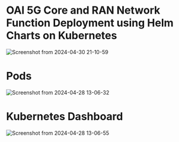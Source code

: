 
# OAI 5G Core and RAN Network Function Deployment using Helm Charts on Kubernetes
![Screenshot from 2024-04-30 21-10-59](https://github.com/Mouradnetworking/OAI_5G_SA_Helmchart_kubernetes/assets/155429869/019ec56e-3128-4e35-946f-9a9b18853663)

# Pods

![Screenshot from 2024-04-28 13-06-32](https://github.com/Mouradnetworking/OAI_5G_SA_Helmchart_kubernetes/assets/155429869/2512c537-ac29-490e-b4d1-48952c620011)

# Kubernetes Dashboard

![Screenshot from 2024-04-28 13-06-55](https://github.com/Mouradnetworking/OAI_5G_SA_Helmchart_kubernetes/assets/155429869/0c130fef-c85d-4034-864b-b60d023f8ac4)

